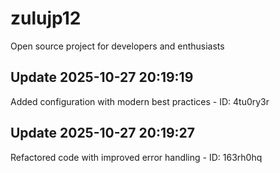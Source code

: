 # zulujp12
Open source project for developers and enthusiasts

## Update 2025-10-27 20:19:19
Added configuration with modern best practices - ID: 4tu0ry3r


## Update 2025-10-27 20:19:27
Refactored code with improved error handling - ID: 163rh0hq

